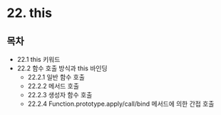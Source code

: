 # 22. this

## 목차
- 22.1 this 키워드
- 22.2 함수 호출 방식과 this 바인딩
  - 22.2.1 일반 함수 호출
  - 22.2.2 메서드 호출
  - 22.2.3 생성자 함수 호출
  - 22.2.4 Function.prototype.apply/call/bind 메서드에 의한 간접 호출